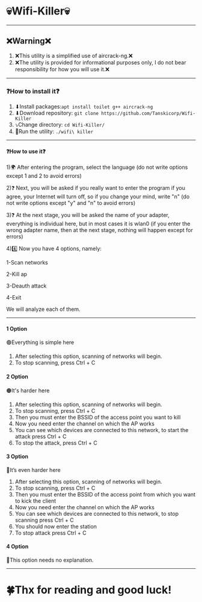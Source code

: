 # 💀Wifi-Killer💀
***
## ❌Warning❌
1) ❌This utility is a simplified use of aircrack-ng.❌
2) ❌The utility is provided for informational purposes only, I do not bear responsibility for how you will use it.❌
***
### ❓How to install it❓
1) ⬇Install packages:`apt install toilet g++ aircrack-ng`
2) ⬇Download repository: `git clone https://github.com/Tanskicorp/Wifi-Killer`
3) ⤵Change directory: `cd Wifi-Killer/`
4) 🔴Run the utility: `./wifi\ killer`
***
#### ❓How to use it❓
1)🌍 After entering the program, select the language (do not write options except 1 and 2 to avoid errors) 

2)❓ Next, you will be asked if you really want to enter the program if you agree, your Internet will turn off, so if you change your mind, write "n" (do not write options except "y" and "n" to avoid errors) 

3)❓ At the next stage, you will be asked the name of your adapter, everything is individual here, but in most cases it is wlan0 (if you enter the wrong adapter name, then at the next stage, nothing will happen except for errors) 

4)4️⃣ Now you have 4 options, namely:

1-Scan networks

2-Kill ap

3-Deauth attack

4-Exit

We will analyze each of them.
***
#### 1 Option
🟢Everything is simple here
1) After selecting this option, scanning of networks will begin. 
2) To stop scanning, press Ctrl + C
#### 2 Option
🟠It's harder here
1) After selecting this option, scanning of networks will begin. 
2) To stop scanning, press Ctrl + C
3) Then you must enter the BSSID of the access point you want to kill
4) Now you need enter the channel on which the AP works
5) You can see which devices are connected to this network, to start the attack press Ctrl + C
6) To stop the attack, press Ctrl + C
#### 3 Option
🔴It’s even harder here
1) After selecting this option, scanning of networks will begin. 
2) To stop scanning, press Ctrl + C
3) Then you must enter the BSSID of the access point from which you want to kick the client
4) Now you need enter the channel on which the AP works
5) You can see which devices are connected to this network, to stop scanning press Ctrl + C
6) You should now enter the station
7) To stop attack press Ctrl + C
#### 4 Option
🔵This option needs no explanation.
***
# 🍀Thx for reading and good luck!



